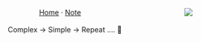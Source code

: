 <p align="center">
  <img align="right" src="https://github-readme-stats.vercel.app/api/top-langs/?username=CottonCandyZ&layout=compact">
  <a href='https://home.nanachi.moe'>Home</a>
  ·
  <a href='https://cottoncandyz.notion.site'>Note</a>
  <br/>
  <br/>
  Complex → Simple → Repeat .... 🔁
</p>
